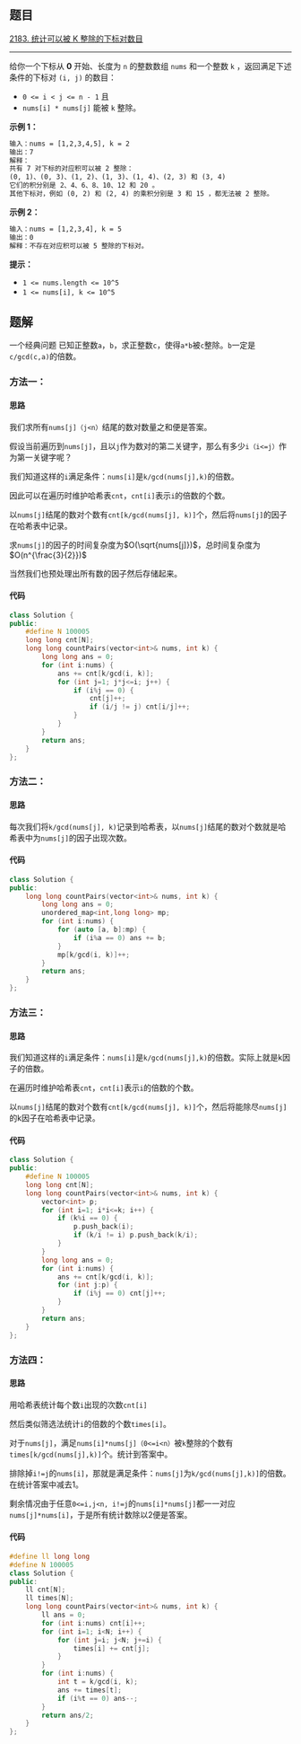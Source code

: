 ## 题目

[2183. 统计可以被 K 整除的下标对数目](https://leetcode.cn/problems/count-array-pairs-divisible-by-k/)

---

给你一个下标从 **0** 开始、长度为 `n` 的整数数组 `nums` 和一个整数 `k` ，返回满足下述条件的下标对 `(i, j)` 的数目：

-   `0 <= i < j <= n - 1` 且
-   `nums[i] * nums[j]` 能被 `k` 整除。

  

**示例 1：**

```txt
输入：nums = [1,2,3,4,5], k = 2
输出：7
解释：
共有 7 对下标的对应积可以被 2 整除：
(0, 1)、(0, 3)、(1, 2)、(1, 3)、(1, 4)、(2, 3) 和 (3, 4)
它们的积分别是 2、4、6、8、10、12 和 20 。
其他下标对，例如 (0, 2) 和 (2, 4) 的乘积分别是 3 和 15 ，都无法被 2 整除。
```

**示例 2：**

```txt
输入：nums = [1,2,3,4], k = 5
输出：0
解释：不存在对应积可以被 5 整除的下标对。
```
  

**提示：**

-   `1 <= nums.length <= 10^5`
-   `1 <= nums[i], k <= 10^5`

  

## 题解

一个经典问题
已知正整数`a`，`b`，求正整数`c`，使得`a*b`被`c`整除。`b`一定是`c/gcd(c,a)`的倍数。

### 方法一：

#### 思路


我们求所有`nums[j]（j<n）`结尾的数对数量之和便是答案。

假设当前遍历到`nums[j]`，且以`j`作为数对的第二关键字，那么有多少`i（i<=j）`作为第一关键字呢？

我们知道这样的`i`满足条件：`nums[i]`是`k/gcd(nums[j],k)`的倍数。

因此可以在遍历时维护哈希表`cnt`，`cnt[i]`表示`i`的倍数的个数。

以`nums[j]`结尾的数对个数有`cnt[k/gcd(nums[j], k)]`个，然后将`nums[j]`的因子在哈希表中记录。

求`nums[j]`的因子的时间复杂度为$O(\sqrt{nums[j]})$，总时间复杂度为$O(n^{\frac{3}{2}})$

当然我们也预处理出所有数的因子然后存储起来。

#### 代码

``` cpp
class Solution {
public:
    #define N 100005
    long long cnt[N];
    long long countPairs(vector<int>& nums, int k) {
        long long ans = 0;
        for (int i:nums) {
            ans += cnt[k/gcd(i, k)];
            for (int j=1; j*j<=i; j++) {
                if (i%j == 0) {
                    cnt[j]++;
                    if (i/j != j) cnt[i/j]++;
                }
            }
        }
        return ans;
    }
};
```
### 方法二：

#### 思路

每次我们将`k/gcd(nums[j], k)`记录到哈希表，以`nums[j]`结尾的数对个数就是哈希表中为`nums[j]`的因子出现次数。

#### 代码
``` cpp
class Solution {
public:
    long long countPairs(vector<int>& nums, int k) {
        long long ans = 0;
        unordered_map<int,long long> mp;
        for (int i:nums) {
            for (auto [a, b]:mp) {
                if (i%a == 0) ans += b;
            }
            mp[k/gcd(i, k)]++;
        }
        return ans;
    }
};
```

### 方法三：

#### 思路

我们知道这样的`i`满足条件：`nums[i]`是`k/gcd(nums[j],k)`的倍数。实际上就是k因子的倍数。

在遍历时维护哈希表`cnt`，`cnt[i]`表示`i`的倍数的个数。

以`nums[j]`结尾的数对个数有`cnt[k/gcd(nums[j], k)]`个，然后将能除尽`nums[j]`的k因子在哈希表中记录。

#### 代码

``` cpp
class Solution {
public:
    #define N 100005
    long long cnt[N];
    long long countPairs(vector<int>& nums, int k) {
        vector<int> p;
        for (int i=1; i*i<=k; i++) {
            if (k%i == 0) {
                p.push_back(i);
                if (k/i != i) p.push_back(k/i);
            }
        }
        long long ans = 0;
        for (int i:nums) {
            ans += cnt[k/gcd(i, k)];
            for (int j:p) {
                if (i%j == 0) cnt[j]++;
            }
        }
        return ans;
    }
};
```

### 方法四：

#### 思路

用哈希表统计每个数`i`出现的次数`cnt[i]`

然后类似筛选法统计`i`的倍数的个数`times[i]`。

对于`nums[j]`，满足`nums[i]*nums[j]（0<=i<n）`被`k`整除的个数有`times[k/gcd(nums[j],k)]`个。统计到答案中。

排除掉`i!=j`的`nums[i]`，那就是满足条件：`nums[j]`为`k/gcd(nums[j],k)]`的倍数。在统计答案中减去1。

剩余情况由于任意`0<=i,j<n, i!=j`的`nums[i]*nums[j]`都一一对应`nums[j]*nums[i]`，于是所有统计数除以2便是答案。

#### 代码

``` cpp
#define ll long long
#define N 100005
class Solution {
public:
    ll cnt[N];
    ll times[N];
    long long countPairs(vector<int>& nums, int k) {
        ll ans = 0;
        for (int i:nums) cnt[i]++;
        for (int i=1; i<N; i++) {
            for (int j=i; j<N; j+=i) {
                times[i] += cnt[j];
            }
        }
        for (int i:nums) {
            int t = k/gcd(i, k);
            ans += times[t];
            if (i%t == 0) ans--;
        }
        return ans/2;
    }
};
```
